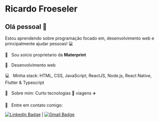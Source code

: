 # Ricardo Froeseler

## Olá pessoal 👋
Estou aprendendo sobre programação focado em, desenvolvimento web e principalmente ajudar pessoas! :computer:

 :rocket:  &nbsp; Sou soicio proprietario da **Materprint**
 <br/><br/> :purple_heart: &nbsp; Desenvolvimento web
 <br/><br/> :computer: &nbsp; Minha stack: HTML, CSS, JavaScript, ReactJS, Node.js, React Native, Flutter & Typescript
 <br/><br/> 💬  &nbsp; Sobre mim: Curto tecnologias :iphone: viagens :airplane:
 <br/><br/> :email: &nbsp; Entre em contato comigo: 
 <br/> 
 
[![Linkedin Badge](https://img.shields.io/badge/-RicardoFroeseler-blue?style=flat-square&logo=Linkedin&logoColor=white&link=https://www.linkedin.com/in/ricardo-froeseler-184a1025b/)](https://www.linkedin.com/in/ricardo-froeseler-184a1025b/) | [![Gmail Badge](https://img.shields.io/badge/-ricardojrfroeseler@materprint.com.br-c14438?style=flat-square&logo=Gmail&logoColor=white&link=mailto:ricardojrfroeseler@materprint.com.br)](mailto:ricardojrfroeseler@materprint.com.br)
